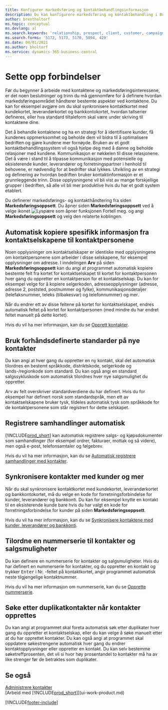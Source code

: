 ```yaml
---
title: Konfigurer markedsføring og kontaktbehandlingsinformasjon
description: Du kan konfigurere markedsføring og kontaktbehandling i Business Central for å optimalisere forholdet til prospekter eller kunder og forbedre kampanjer.
author: brentholtorf
ms.topic: conceptual
ms.devlang: al
ms.search.keywords: 'relationship, prospect, client, customer, campaign, promo'
ms.search.forms: '5172, 5173, 5170, 5094, 429'
ms.date: 04/01/2021
ms.author: bholtorf
ms.service: dynamics-365-business-central
---
```

# <a name="setting-up-relationship-management"></a>Sette opp forbindelser

Før du begynner å arbeide med kontaktene og markedsføringsinteressene, er det noen beslutninger og trinn du må gjennomføre for å definere hvordan markedsføringsområdet håndterer bestemte aspekter ved kontaktene. Du kan for eksempel avgjøre om du skal synkronisere kontaktkortet med kundekortet, leverandørkortet og bankkontokortet, hvordan tallserier defineres, eller hva standard tiltaleform skal være under skriving til kontaktene dine.

Det å behandle kontaktene og ha en strategi for å identifisere kunder, få kundenes oppmerksomhet og beholde dem vil bidra til å optimalisere bedriften og gjøre kundene mer fornøyde. Bruken av et godt kontaktbehandlingssystem vil også hjelpe deg med å danne og beholde relasjoner med kundene. Kommunikasjon er nøkkelen til disse relasjonene. Det å være i stand til å tilpasse kommunikasjon med potensielle og eksisterende kunder, leverandører og forretningspartner i henhold til behovene, er nødvendig for at bedrifter skal lykkes. Utvikling av en strategi og definering av hvordan bedriften bruker kontaktinformasjon er et grunnleggende trinn. Disse opplysningene vil bli vist av mange forskjellige grupper i bedriften, så alle vil bli mer produktive hvis du har et godt system etablert.

Du definerer markedsførings- og kontakthåndtering fra siden **Markedsføringsoppsett**. Du åpner siden **Markedsføringsoppsett** ved å velge ikonet ![Lyspære som åpner funksjonen Fortell meg.](media/ui-search/search_small.png "Fortell hva du vil gjøre") og angi **Markedsføringsoppsett** og velg den relaterte koblingen.

## <a name="automatically-copying-specific-information-from-contact-companies-to-contact-persons"></a>Automatisk kopiere spesifikk informasjon fra kontaktselskapene til kontaktpersonene
Noen opplysninger om kontaktselskaper er identiske med opplysningene om kontaktpersonene som arbeider i disse selskapene, for eksempel opplysninger om adresse. I inndelingen **Arv** på siden **Markedsføringsoppsett** kan du angi at programmet automatisk kopiere bestemte felt fra kortet for kontaktselskapet til kortet for kontaktpersonen hver gang du oppretter en kontaktperson for et kontaktselskap. Du kan for eksempel velge for å kopiere selgerkoden, adresseopplysninger (adresse, adresse 2, poststed, postnummer og fylke), kommunikasjonsdetaljer (telefaksnummer, teleks (tilbakesvar) og telefonnummer) og mer.

Når du endrer ett av disse feltene på kortet for kontaktselskapet, endres automatisk feltet på kortet for kontaktpersonen (med mindre du har endret feltet manuelt på dette kortet).

Hvis du vil ha mer informasjon, kan du se [Opprett kontakter](marketing-create-contact-companies.md).

## <a name="use-predefined-defaults-on-new-contacts"></a>Bruk forhåndsdefinerte standarder på nye kontakter
Du kan angi at hver gang du oppretter en ny kontakt, skal det automatisk tilordnes en bestemt språkkode, distriktskode, selgerkode og lands-/regionkode som standard. Du kan også angi en standard salgssykluskode som automatisk tilordnes hver nye salgsmulighet du oppretter.

Arv av felt overskriver standardverdiene du har definert. Hvis du for eksempel har definert norsk som standardspråk, men ett av kontaktselskapene bruker tysk, tildeles automatisk tysk som språkkode for de kontaktpersonene som står registrert for dette selskapet.

<!--You can also setup a default salutation that application automatically assigns to your contacts. You can use these salutations in your interaction template attachments (for example, Microsoft Word documents). When setting up a default salutation, you can enter a salutation text and a salutation format. For example, if the salutation text is Dear, and the salutation format is Salutation Text + Title + Name, application will automatically enter Dear Mr. John Smith as a salutation for a contact called John Smith.-->

## <a name="automatically-recording-interactions"></a>Registrere samhandlinger automatisk
[!INCLUDE[prod_short](includes/prod_short.md)] kan automatisk registrere salgs- og kjøpsdokumenter som samhandlinger (for eksempel ordrer, fakturaer, mottak og så videre), men også e-post, telefonsamtaler og følgebrev.

Hvis du vil ha mer informasjon, kan du se [Automatisk registrere samhandlinger med kontakter](marketing-auto-record-interactions.md).

## <a name="synchronizing-contacts-with-customers-and-more"></a>Synkronisere kontakter med kunder og mer
Når du skal synkronisere kontaktkortet med kundekortet, leverandørkortet og bankkontokortet, må du velge en kode for forretningsforbindelse for kunder, leverandører og bankkonti. Du kan for eksempel knytte en kontakt til en eksisterende kunde bare hvis du har valgt en kode for forretningsforbindelse for kunder på siden **Markedsføringsoppsett**.

Hvis du vil ha mer informasjon, kan du se [Synkronisere kontaktene med kunder, leverandører og bankkonti](marketing-create-contact-companies.md#synchronizing-contacts-with-customers-vendors-employees-and-bank-accounts).  

## <a name="assigning-a-number-series-to-contacts-and-opportunities"></a>Tilordne en nummerserie til kontakter og salgsmuligheter
Du kan definere en nummerserie for kontakter og salgsmuligheter. Hvis du har definert en nummerserie for kontakter, og du oppretter en kontakt og trykker <kbd>Enter</kbd> i Nr. -feltet på kontaktkortet, angir programmet automatisk neste tilgjengelige kontaktnummer.

Hvis du vil ha mer informasjon om nummerserie, kan du se [Opprette nummerserie](ui-create-number-series.md).

## <a name="searching-for-duplicate-contacts-when-contacts-are-created"></a>Søke etter duplikatkontakter når kontakter opprettes
Du kan angi at programmet skal foreta automatisk søk etter duplikater hver gang du oppretter et kontaktselskap, eller du kan velge å søke manuelt etter at du har opprettet kontakter. Du kan også angi at programmet skal oppdatere søkestrengene automatisk hver gang du endrer kontaktopplysninger eller oppretter en kontakt. Du kan selv bestemme søketreffprosenten, det vil si hvor høy prosentandel to kontakter må ha av like strenger før de betraktes som duplikater.

## <a name="see-also"></a>Se også
[Administrere kontakter](marketing-contacts.md)  
[Arbeid med [!INCLUDE[prod_short](includes/prod_short.md)]](ui-work-product.md)  


[!INCLUDE[footer-include](includes/footer-banner.md)]
